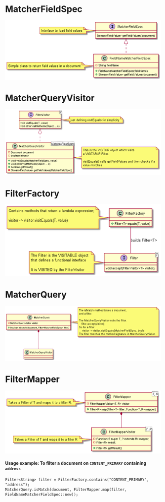 # MatcherFieldSpec  
 ![MatcherFieldSpec](./MatcherFieldSpec.png)

# MatcherQueryVisitor  
 ![Visitor](./Visitor.png)

# FilterFactory  
 ![Filter](./Filter.png)

# MatcherQuery  
 ![Query](./Query.png)
 
# FilterMapper  
 ![FilterMapper](./FilterMapper.png)
  
####  Usage example:  To filter a document on `CONTENT_PRIMARY` containing `address` 
    Filter<String> filter = FilterFactory.contains("CONTENT_PRIMARY", "address");
    MatcherQuery.isMatch(document, FilterMapper.map(filter, FieldNameMatcherFieldSpec::new));

